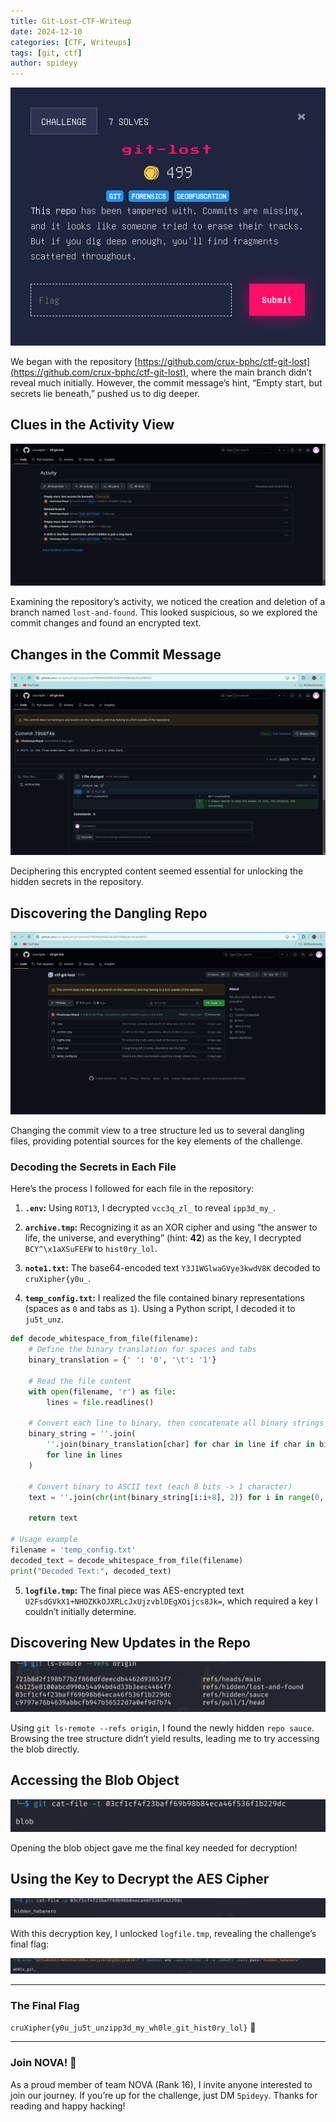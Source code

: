 ```yaml
---
title: Git-Lost-CTF-Writeup
date: 2024-12-10
categories: [CTF, Writeups]
tags: [git, ctf]
author: spideyy
---
```




![Pasted-image-20241110194126.png](/assets/images/Pasted-image-20241110194126.png)

We began with the repository [https://github.com/crux-bphc/ctf-git-lost](https://github.com/crux-bphc/ctf-git-lost), where the main branch didn’t reveal much initially. However, the commit message’s hint, “Empty start, but secrets lie beneath,” pushed us to dig deeper.

## Clues in the Activity View

![Pasted-image-20241110194321.png](/assets/images/Pasted-image-20241110194321.png)

Examining the repository’s activity, we noticed the creation and deletion of a branch named `lost-and-found`. This looked suspicious, so we explored the commit changes and found an encrypted text.

## Changes in the Commit Message

![Pasted-image-20241110194510.png](/assets/images/Pasted-image-20241110194510.png)

Deciphering this encrypted content seemed essential for unlocking the hidden secrets in the repository.

## Discovering the Dangling Repo

![Pasted-image-20241110194614.png](/assets/images/Pasted-image-20241110194614.png)

Changing the commit view to a tree structure led us to several dangling files, providing potential sources for the key elements of the challenge.

### Decoding the Secrets in Each File

Here’s the process I followed for each file in the repository:

1. **`.env`:** Using `ROT13`, I decrypted `vcc3q_zl_` to reveal `ipp3d_my_`.
    
2. **`archive.tmp`:** Recognizing it as an XOR cipher and using “the answer to life, the universe, and everything” (hint: **42**) as the key, I decrypted `BCY^\x1aXSuFEFW` to `hist0ry_lol`.
    
3. **`note1.txt`:** The base64-encoded text `Y3J1WGlwaGVye3kwdV8K` decoded to `cruXipher{y0u_`.
    
4. **`temp_config.txt`:** I realized the file contained binary representations (spaces as `0` and tabs as `1`). Using a Python script, I decoded it to `ju5t_unz`.
    
```python
def decode_whitespace_from_file(filename):
    # Define the binary translation for spaces and tabs
    binary_translation = {' ': '0', '\t': '1'}
    
    # Read the file content
    with open(filename, 'r') as file:
        lines = file.readlines()
    
    # Convert each line to binary, then concatenate all binary strings
    binary_string = ''.join(
        ''.join(binary_translation[char] for char in line if char in binary_translation)
        for line in lines
    )
    
    # Convert binary to ASCII text (each 8 bits -> 1 character)
    text = ''.join(chr(int(binary_string[i:i+8], 2)) for i in range(0, len(binary_string), 8))
    
    return text

# Usage example
filename = 'temp_config.txt'
decoded_text = decode_whitespace_from_file(filename)
print("Decoded Text:", decoded_text)
```
    
5. **`logfile.tmp`:** The final piece was AES-encrypted text `U2FsdGVkX1+NHOZKkOJXRLcJxUjzvblDEgXOijcs8Jk=`, which required a key I couldn’t initially determine.
    

## Discovering New Updates in the Repo

![Pasted-image-20241110200554.png](/assets/images/Pasted-image-20241110200554.png)

Using `git ls-remote --refs origin`, I found the newly hidden `repo sauce`. Browsing the tree structure didn’t yield results, leading me to try accessing the blob directly.

## Accessing the Blob Object

![Pasted-image-20241110200835.png](/assets/images/Pasted-image-20241110200835.png)

Opening the blob object gave me the final key needed for decryption!

## Using the Key to Decrypt the AES Cipher

![Pasted-image-20241110201026.png](/assets/images/Pasted-image-20241110201026.png)

With this decryption key, I unlocked `logfile.tmp`, revealing the challenge’s final flag:

![Pasted-image-20241110201055.png](/assets/images/Pasted-image-20241110201055.png)

---

### The Final Flag

`cruXipher{y0u_ju5t_unzipp3d_my_wh0le_git_hist0ry_lol}` 🎉

---

### Join NOVA! 🌌

As a proud member of team NOVA (Rank 16), I invite anyone interested to join our journey. If you’re up for the challenge, just DM `5pideyy`. Thanks for reading and happy hacking!